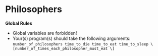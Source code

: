 # Philosophers

**Global Rules**

- Global variables are forbidden!
- Your(s) program(s) should take the following arguments: <br/> `` number_of_philosophers time_to_die time_to_eat time_to_sleep \[number_of_times_each_philosopher_must_eat \] ``
